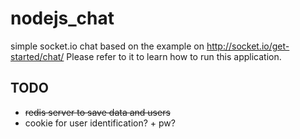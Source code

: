 # nodejs_chat

simple socket.io chat based on the example on http://socket.io/get-started/chat/
Please refer to it to learn how to run this application.


## TODO
* ~~redis server to save data and users~~
* cookie for user identification? + pw?

